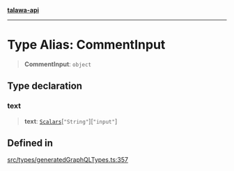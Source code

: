 [**talawa-api**](../../../README.md)

***

# Type Alias: CommentInput

> **CommentInput**: `object`

## Type declaration

### text

> **text**: [`Scalars`](Scalars.md)\[`"String"`\]\[`"input"`\]

## Defined in

[src/types/generatedGraphQLTypes.ts:357](https://github.com/Suyash878/talawa-api/blob/e4413cec641a837926071678fed3c7f67234e31e/src/types/generatedGraphQLTypes.ts#L357)
